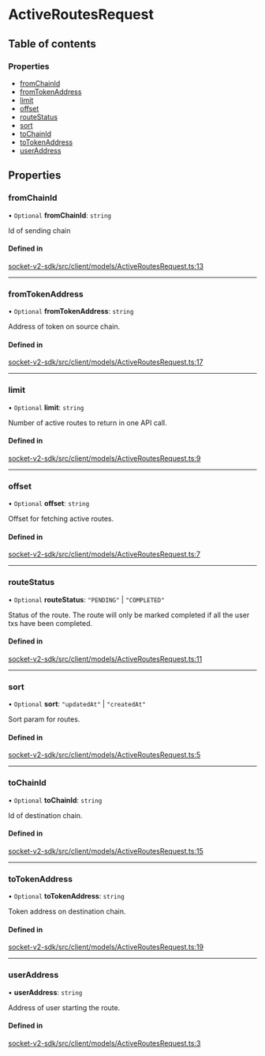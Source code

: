 # ActiveRoutesRequest

## Table of contents

### Properties

- [fromChainId](ActiveRoutesRequest.md#fromchainid)
- [fromTokenAddress](ActiveRoutesRequest.md#fromtokenaddress)
- [limit](ActiveRoutesRequest.md#limit)
- [offset](ActiveRoutesRequest.md#offset)
- [routeStatus](ActiveRoutesRequest.md#routestatus)
- [sort](ActiveRoutesRequest.md#sort)
- [toChainId](ActiveRoutesRequest.md#tochainid)
- [toTokenAddress](ActiveRoutesRequest.md#totokenaddress)
- [userAddress](ActiveRoutesRequest.md#useraddress)

## Properties

### fromChainId

• `Optional` **fromChainId**: `string`

Id of sending chain

#### Defined in

[socket-v2-sdk/src/client/models/ActiveRoutesRequest.ts:13](https://github.com/rugamoto/socket-v2-sdk/blob/91d9fe3/src/client/models/ActiveRoutesRequest.ts#L13)

---

### fromTokenAddress

• `Optional` **fromTokenAddress**: `string`

Address of token on source chain.

#### Defined in

[socket-v2-sdk/src/client/models/ActiveRoutesRequest.ts:17](https://github.com/rugamoto/socket-v2-sdk/blob/91d9fe3/src/client/models/ActiveRoutesRequest.ts#L17)

---

### limit

• `Optional` **limit**: `string`

Number of active routes to return in one API call.

#### Defined in

[socket-v2-sdk/src/client/models/ActiveRoutesRequest.ts:9](https://github.com/rugamoto/socket-v2-sdk/blob/91d9fe3/src/client/models/ActiveRoutesRequest.ts#L9)

---

### offset

• `Optional` **offset**: `string`

Offset for fetching active routes.

#### Defined in

[socket-v2-sdk/src/client/models/ActiveRoutesRequest.ts:7](https://github.com/rugamoto/socket-v2-sdk/blob/91d9fe3/src/client/models/ActiveRoutesRequest.ts#L7)

---

### routeStatus

• `Optional` **routeStatus**: `"PENDING"` \| `"COMPLETED"`

Status of the route. The route will only be marked completed if all the user txs have been completed.

#### Defined in

[socket-v2-sdk/src/client/models/ActiveRoutesRequest.ts:11](https://github.com/rugamoto/socket-v2-sdk/blob/91d9fe3/src/client/models/ActiveRoutesRequest.ts#L11)

---

### sort

• `Optional` **sort**: `"updatedAt"` \| `"createdAt"`

Sort param for routes.

#### Defined in

[socket-v2-sdk/src/client/models/ActiveRoutesRequest.ts:5](https://github.com/rugamoto/socket-v2-sdk/blob/91d9fe3/src/client/models/ActiveRoutesRequest.ts#L5)

---

### toChainId

• `Optional` **toChainId**: `string`

Id of destination chain.

#### Defined in

[socket-v2-sdk/src/client/models/ActiveRoutesRequest.ts:15](https://github.com/rugamoto/socket-v2-sdk/blob/91d9fe3/src/client/models/ActiveRoutesRequest.ts#L15)

---

### toTokenAddress

• `Optional` **toTokenAddress**: `string`

Token address on destination chain.

#### Defined in

[socket-v2-sdk/src/client/models/ActiveRoutesRequest.ts:19](https://github.com/rugamoto/socket-v2-sdk/blob/91d9fe3/src/client/models/ActiveRoutesRequest.ts#L19)

---

### userAddress

• **userAddress**: `string`

Address of user starting the route.

#### Defined in

[socket-v2-sdk/src/client/models/ActiveRoutesRequest.ts:3](https://github.com/rugamoto/socket-v2-sdk/blob/91d9fe3/src/client/models/ActiveRoutesRequest.ts#L3)
